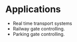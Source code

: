 
# Applications

- Real time transport systems
- Railway gate controlling.
- Parking gate controlling.
